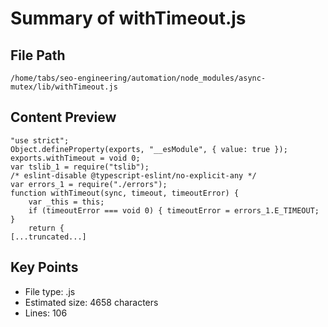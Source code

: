 # Summary of withTimeout.js
  
## File Path
`/home/tabs/seo-engineering/automation/node_modules/async-mutex/lib/withTimeout.js`

## Content Preview
```
"use strict";
Object.defineProperty(exports, "__esModule", { value: true });
exports.withTimeout = void 0;
var tslib_1 = require("tslib");
/* eslint-disable @typescript-eslint/no-explicit-any */
var errors_1 = require("./errors");
function withTimeout(sync, timeout, timeoutError) {
    var _this = this;
    if (timeoutError === void 0) { timeoutError = errors_1.E_TIMEOUT; }
    return {
[...truncated...]
```

## Key Points
- File type: .js
- Estimated size: 4658 characters
- Lines: 106
